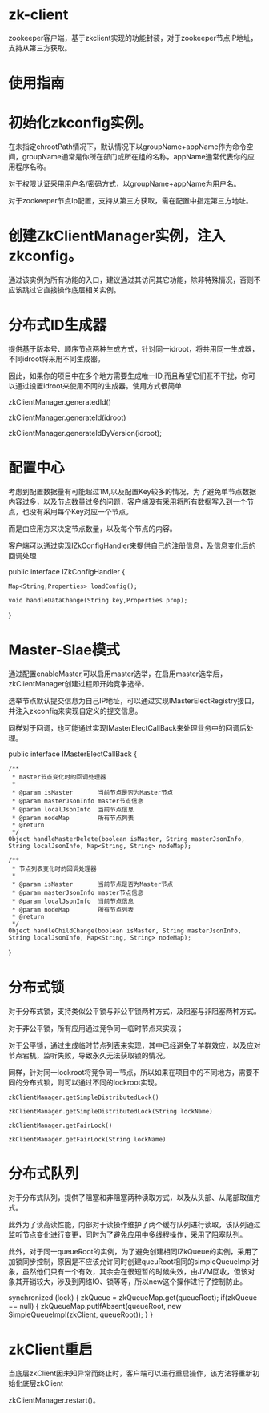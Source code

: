 # zk-client
zookeeper客户端，基于zkclient实现的功能封装，对于zookeeper节点IP地址，支持从第三方获取。

# 使用指南

# 初始化zkconfig实例。
在未指定chrootPath情况下，默认情况下以groupName+appName作为命令空间，groupName通常是你所在部门或所在组的名称，appName通常代表你的应用程序名称。  

 对于权限认证采用用户名/密码方式，以groupName+appName为用户名。
 
 对于zookeeper节点Ip配置，支持从第三方获取，需在配置中指定第三方地址。

# 创建ZkClientManager实例，注入zkconfig。
通过该实例为所有功能的入口，建议通过其访问其它功能，除非特殊情况，否则不应该跳过它直接操作底层相关实例。

# 分布式ID生成器
提供基于版本号、顺序节点两种生成方式，针对同一idroot，将共用同一生成器，不同idroot将采用不同生成器。

因此，如果你的项目中在多个地方需要生成唯一ID,而且希望它们互不干扰，你可以通过设置idroot来使用不同的生成器。使用方式很简单

  zkClientManager.generatedId()
  
  zkClientManager.generateId(idroot)
  
  zkClientManager.generateIdByVersion(idroot);
  

# 配置中心
考虑到配置数据量有可能超过1M,以及配置Key较多的情况，为了避免单节点数据内容过多，以及节点数量过多的问题，客户端没有采用将所有数据写入到一个节点，也没有采用每个Key对应一个节点。

而是由应用方来决定节点数量，以及每个节点的内容。

客户端可以通过实现IZkConfigHandler来提供自己的注册信息，及信息变化后的回调处理

public interface IZkConfigHandler {
	
	Map<String,Properties> loadConfig();
	
	void handleDataChange(String key,Properties prop);
}


# Master-Slae模式
通过配置enableMaster,可以启用master选举，在启用master选举后，zkClientManager创建过程即开始竞争选举。

选举节点默认提交信息为自己IP地址，可以通过实现IMasterElectRegistry接口，并注入zkconfig来实现自定义的提交信息。

同样对于回调，也可能通过实现IMasterElectCallBack来处理业务中的回调后处理。

public interface IMasterElectCallBack {

	/**
	 * master节点变化时的回调处理器
	 * 
	 * @param isMaster       当前节点是否为Master节点
	 * @param masterJsonInfo master节点信息
	 * @param localJsonInfo  当前节点信息
	 * @param nodeMap        所有节点列表
	 * @return
	 */
	Object handleMasterDelete(boolean isMaster, String masterJsonInfo, String localJsonInfo, Map<String, String> nodeMap);

	/**
	 * 节点列表变化时的回调处理器
	 * 
	 * @param isMaster       当前节点是否为Master节点
	 * @param masterJsonInfo master节点信息
	 * @param localJsonInfo  当前节点信息
	 * @param nodeMap        所有节点列表
	 * @return
	 */
	Object handleChildChange(boolean isMaster, String masterJsonInfo, String localJsonInfo, Map<String, String> nodeMap);
}


# 分布式锁
对于分布式锁，支持类似公平锁与非公平锁两种方式，及阻塞与非阻塞两种方式。

对于非公平锁，所有应用通过竞争同一临时节点来实现；

对于公平锁，通过生成临时节点列表来实现，其中已经避免了羊群效应，以及应对节点宕机，监听失败，导致永久无法获取锁的情况。

同样，针对同一lockroot将竞争同一节点，所以如果在项目中的不同地方，需要不同的分布式锁，则可以通过不同的lockroot实现。


    zkClientManager.getSimpleDistributedLock()
    
    zkClientManager.getSimpleDistributedLock(String lockName)
    
    zkClientManager.getFairLock()
    
    zkClientManager.getFairLock(String lockName)
    

# 分布式队列
对于分布式队列，提供了阻塞和非阻塞两种读取方式，以及从头部、从尾部取值方式。

此外为了读高读性能，内部对于读操作维护了两个缓存队列进行读取，该队列通过监听节点变化进行变更，同时为了避免应用中多线程操作，采用了阻塞队列。

  此外，对于同一queueRoot的实例，为了避免创建相同IZkQueue的实例，采用了加锁同步控制，原因是不应该允许同时创建queuRoot相同的simpleQueueImpl对象，虽然他们只有一个有效，其余会在很短暂的时候失效，由JVM回收，但该对象其开销较大，涉及到网络IO、锁等等，所以new这个操作进行了控制防止。
  
  synchronized (lock) { 
			 zkQueue = zkQueueMap.get(queueRoot);
			 if(zkQueue == null) {
				 zkQueueMap.putIfAbsent(queueRoot, new SimpleQueueImpl(zkClient, queueRoot));
			 }
		}
  
# zkClient重启
当底层zkClient因未知异常而终止时，客户端可以进行重启操作，该方法将重新初始化底层zkClient 

zkClientManager.restart()。

